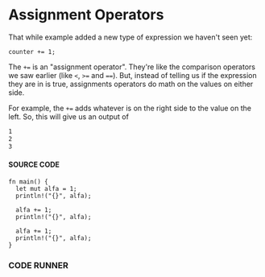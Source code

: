 # Assignment Operators

That while example added a new type of
expression we haven't seen yet:

```rust,noplayground
counter += 1;
```

The `+=` is an "assignment operator". They're
like the comparison operators we saw earlier (like
`<`, `>=` and `==`). But, instead of telling
us if the expression they are in is true, assignments
operators do math on the values on either side.

For example, the `+=` adds whatever is on the
right side to the value on the left. So, this
will give us an output of

```txt
1
2
3
```

#### SOURCE CODE

```rust, noplayground, EXAMPLE1
fn main() {
  let mut alfa = 1;
  println!("{}", alfa);

  alfa += 1;
  println!("{}", alfa);

  alfa += 1;
  println!("{}", alfa);
}
```

### CODE RUNNER

```rust, editable, CODE1

```
